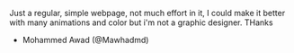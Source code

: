 Just a regular, simple webpage, not much effort in it, I could make it better with many animations and color but i'm not a graphic designer. 
THanks 
- Mohammed Awad (@Mawhadmd)
